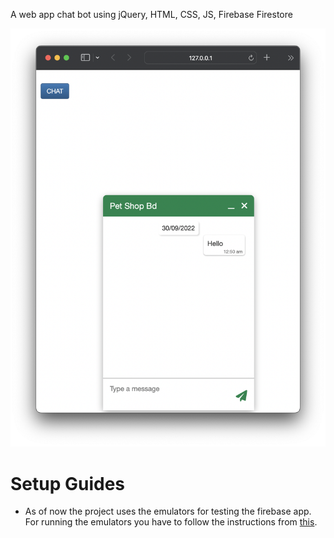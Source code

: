 A web app chat bot using jQuery, HTML, CSS, JS, Firebase Firestore

![screenshot](/public/img/ss.png)

# Setup Guides
- As of now the project uses the emulators for testing the firebase app. For running the emulators you have to follow the instructions from [this](https://firebase.google.com/docs/emulator-suite/install_and_configure).
